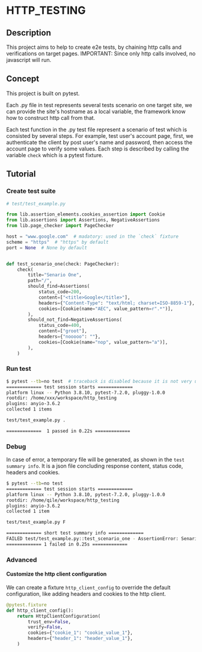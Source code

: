 # HTTP_TESTING

## Description
This project aims to help to create e2e tests, by chaining http calls and verifications on target pages.
IMPORTANT: Since only http calls involved, no javascript will run.

## Concept
This project is built on pytest.

Each .py file in test represents several tests scenario on one target site, we can provide the site's hostname
as a local variable, the framework know how to construct http call from that.

Each test function in the .py test file represent a scenario of test which is consisted by several steps. For example,
test user's account page, first, we authenticate the client by post user's name and password,
then access the account page to verify some values. Each step is described by calling the variable `check`
which is a pytest fixture.

## Tutorial
### Create test suite
```python
# test/test_example.py

from lib.assertion_elements.cookies_assertion import Cookie
from lib.assertions import Assertions, NegativeAssertions
from lib.page_checker import PageChecker

host = "www.google.com"  # madatory: used in the `check` fixture
scheme = "https"  # "https" by default
port = None  # None by default


def test_scenario_one(check: PageChecker):
    check(
        title="Senario One",
        path="/",
        should_find=Assertions(
            status_code=200,
            content=["<title>Google</title>"],
            headers={"Content-Type": "text/html; charset=ISO-8859-1"},
            cookies=[Cookie(name="AEC", value_pattern=r".*")],
        ),
        should_not_find=NegativeAssertions(
            status_code=400,
            content=["groot"],
            headers={"nooooo": ""},
            cookies=[Cookie(name="nop", value_pattern="a")],
        ),
    )
```

### Run test
```bash
$ pytest --tb=no test  # traceback is disabled because it is not very useful to anayse the functional error
============= test session starts =============
platform linux -- Python 3.8.10, pytest-7.2.0, pluggy-1.0.0
rootdir: /home/xxx/workspace/http_testing
plugins: anyio-3.6.2
collected 1 items

test/test_example.py .                                                                  [100%]

=============  1 passed in 0.22s =============

```

### Debug
In case of error, a temporary file will be generated, as shown in the `test summary info`. It is a json file concluding
response content, status code, headers and cookies.
```bash
$ pytest --tb=no test
============= test session starts =============
platform linux -- Python 3.8.10, pytest-7.2.0, pluggy-1.0.0
rootdir: /home/qile/workspace/http_testing
plugins: anyio-3.6.2
collected 1 item

test/test_example.py F                                                                  [100%]

============= short test summary info =============
FAILED test/test_example.py::test_scenario_one - AssertionError: Senario One - 'Content-Typesssssss':'text/html; charset=ISO-8859-1' not found in headers on page 'https://www.google.com/' - please check file '/tmp/tmpx7zb7h16'
============= 1 failed in 0.25s =============

```

### Advanced
#### Customize the http client configuration
We can create a fixture `http_client_config` to override the default configuration, like adding headers and cookies to the http client.
```python
@pytest.fixture
def http_client_config():
    return HttpClientConfiguration(
        trust_env=False,
        verify=False,
        cookies={"cookie_1": "cookie_value_1"},
        headers={"header_1": "header_value_1"},
    )
```
